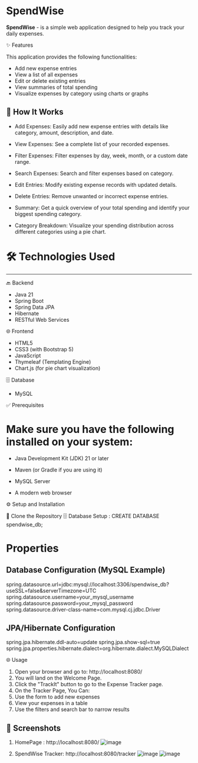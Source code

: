 # SpendWise

**SpendWise** - is a simple web application designed to help you track your daily expenses.


✨ Features

This application provides the following functionalities:
* Add new expense entries
* View a list of all expenses
* Edit or delete existing entries
* View summaries of total spending
* Visualize expenses by category using charts or graphs

## 📌 How It Works

* Add Expenses: Easily add new expense entries with details like category, amount, description, and date.

* View Expenses: See a complete list of your recorded expenses.

* Filter Expenses: Filter expenses by day, week, month, or a custom date range.

* Search Expenses: Search and filter expenses based on category.

* Edit Entries: Modify existing expense records with updated details.

* Delete Entries: Remove unwanted or incorrect expense entries.

* Summary: Get a quick overview of your total spending and identify your biggest spending category.

* Category Breakdown: Visualize your spending distribution across different categories using a pie chart.

# 🛠️ Technologies Used
------------------------------
🔙 Backend
* Java 21
* Spring Boot
* Spring Data JPA
* Hibernate
* RESTful Web Services

🌐 Frontend
* HTML5
* CSS3 (with Bootstrap 5)
* JavaScript
* Thymeleaf (Templating Engine)
* Chart.js (for pie chart visualization)

🗄️ Database
* MySQL

✅ Prerequisites
# Make sure you have the following installed on your system:

* Java Development Kit (JDK) 21 or later

* Maven (or Gradle if you are using it)

* MySQL Server

* A modern web browser


⚙️ Setup and Installation

🔽 Clone the Repository
🗄️ Database Setup : CREATE DATABASE spendwise_db;


# Properties

## Database Configuration (MySQL Example)
spring.datasource.url=jdbc:mysql://localhost:3306/spendwise_db?useSSL=false&serverTimezone=UTC
spring.datasource.username=your_mysql_username
spring.datasource.password=your_mysql_password
spring.datasource.driver-class-name=com.mysql.cj.jdbc.Driver

## JPA/Hibernate Configuration
spring.jpa.hibernate.ddl-auto=update 
spring.jpa.show-sql=true 
spring.jpa.properties.hibernate.dialect=org.hibernate.dialect.MySQLDialect

🌐 Usage
1. Open your browser and go to: http://localhost:8080/
2. You will land on the Welcome Page.
3. Click the "TrackIt" button to go to the Expense Tracker page.
4. On the Tracker Page, You Can:
5. Use the form to add new expenses
6. View your expenses in a table
7. Use the filters and search bar to narrow results

## 📸 Screenshots 

1. HomePage : http://localhost:8080/
![image](https://github.com/user-attachments/assets/aa664246-6135-441c-a046-98aa010e03ca)

2. SpendWise Tracker: http://localhost:8080/tracker
   ![image](https://github.com/user-attachments/assets/97991a91-1c49-4223-a800-225b1d8098f9)
   ![image](https://github.com/user-attachments/assets/16aeff74-dafb-4273-a051-5656976f06d9)

   




